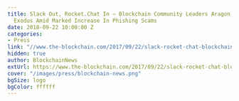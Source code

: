 ```yaml
---
title: Slack Out, Rocket.Chat In – Blockchain Community Leaders Aragon Lead Industry
  Exodus Amid Marked Increase In Phishing Scams
date: 2018-09-22 10:00:00 Z
categories:
- Press
link: "//www.the-blockchain.com/2017/09/22/slack-rocket-chat-blockchain-community-leaders-aragon-lead-industry-exodus-amid-marked-increase-phishing-scams/"
hidden: true
author: BlockchainNews
extUrl: https://www.the-blockchain.com/2017/09/22/slack-rocket-chat-blockchain-community-leaders-aragon-lead-industry-exodus-amid-marked-increase-phishing-scams/
cover: "/images/press/blockchain-news.png"
bgSize: logo
bgColor: ffffff
---
```


